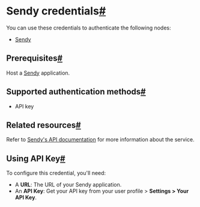 [](https://github.com/n8n-io/n8n-docs/edit/main/docs/integrations/builtin/credentials/sendy.md "Edit this page")

# Sendy credentials[#](#sendy-credentials "Permanent link")

You can use these credentials to authenticate the following nodes:

*   [Sendy](../../app-nodes/n8n-nodes-base.sendy/)

## Prerequisites[#](#prerequisites "Permanent link")

Host a [Sendy](https://sendy.co/get-started) application.

## Supported authentication methods[#](#supported-authentication-methods "Permanent link")

*   API key

## Related resources[#](#related-resources "Permanent link")

Refer to [Sendy's API documentation](https://sendy.co/api) for more information about the service.

## Using API Key[#](#using-api-key "Permanent link")

To configure this credential, you'll need:

*   A **URL**: The URL of your Sendy application.
*   An **API Key**: Get your API key from your user profile > **Settings > Your API Key**.